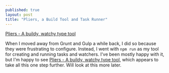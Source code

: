 ```yaml
---
published: true
layout: post
title: "Pliers, a Build Tool and Task Runner"
---
```


[Pliers - A buildy, watchy type tool](http://pliers.js.org/)

When I moved away from Grunt and Gulp a while back, I did so because they were frustrating to configure. Instead, I went with `npm run` as my tool for creating and running tasks and watchers. I've been mostly happy with it, but I'm happy to see [Pliers - A buildy, watchy type tool](http://pliers.js.org/), which appears to take all this one step further. Will look at this more later.
